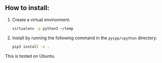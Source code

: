 
## How to install:
1. Create a virtual environment.
    ```bash
    virtualenv -p python3 ~/temp
    ```

1. Install by running the following command in the `pycpp/cpython` directory:
    ```bash
    pip3 install -e .
    ```

This is tested on Ubuntu.